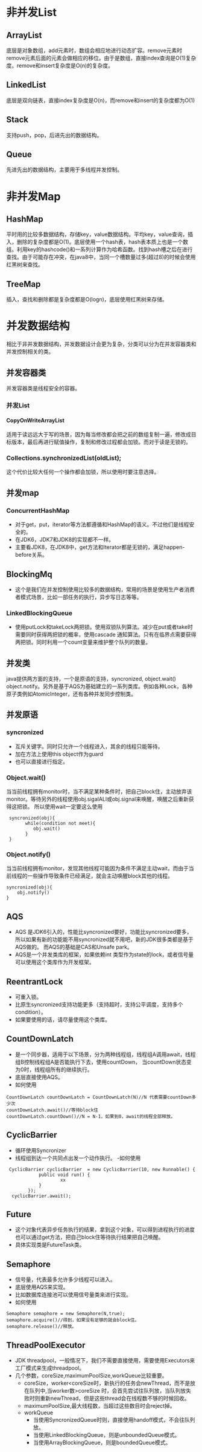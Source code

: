 # 非并发List
## ArrayList
底层是对象数组，add元素时，数组会相应地进行动态扩容。remove元素时remove元素后面的元素会做相应的移位。由于是数组，直接index查询是O(1)复杂度。remove和insert复杂度是O(n)的复杂度。
## LinkedList
底层是双向链表，直接index复杂度是O(n)，而remove和insert的复杂度都为O(1)
## Stack
支持push，pop，后进先出的数据结构。
## Queue
先进先出的数据结构，主要用于多线程并发控制。
# 非并发Map
## HashMap
平时用的比较多数据结构，存储key，value数据结构。平均key，value查询，插入，删除的复杂度都是O(1)。底层使用一个hash表，hash表本质上也是一个数组。利用key的hashcode()和一系列计算作为哈希函数。找到hash槽之后在进行查找。由于可能存在冲突，在java8中，当同一个槽数量过多(超过8)的时候会使用红黑树来查找。
## TreeMap
插入，查找和删除都是复杂度都是O(logn)，底层使用红黑树来存储。
# 并发数据结构
相比于非并发数据结构，并发数据设计会更为复杂，分类可以分为在并发容器类和并发控制相关的类。

## 并发容器类
并发容器类是线程安全的容器。
### 并发List
#### CopyOnWriteArrayList
适用于读远远大于写的场景，因为每当修改都会把之前的数组复制一遍，修改成目标版本，最后再进行赋值操作，复制和修改过程都会加锁。而对于读是无锁的。
### Collections.synchronizedList(oldList);
这个代价比较大任何一个操作都会加锁，所以使用时要注意选择。
## 并发map
### ConcurrentHashMap
- 对于get，put，iterator等方法都遵循和HashMap的语义。不过他们是线程安全的。
- 在JDK6，JDK7和JDK8的实现都不一样。
- 主要看JDK8，在JDK8中，get方法和Iterator都是无锁的，满足happen-before关系。
## BlockingMq
- 这个是我们在并发控制使用比较多的数据结构，常用的场景是使用生产者消费者模式场景，比如一部任务的执行，异步写日志等等。
### LinkedBlockingQueue
- 使用putLock和takeLock两把锁。使用双锁队列算法。减少在put或者take时需要同时获得两把锁的概率，使用cascade 通知算法。只有在临界点需要获得两把锁。同时利用一个count变量来维护整个队列的数量。

## 并发类
java提供两方面的支持，一个是原语的支持，syncronized, object.wait() object.notify。另外是基于AQS为基础建立的一系列类库。例如各种Lock，各种原子类例如AtomicInteger，还有各种并发同步控制类。

## 并发原语
### syncronized
- 互斥关键字。同时只允许一个线程进入，其余的线程只能等待。
- 加在方法上使用this object作为guard
- 也可以直接进行指定。

### Object.wait()
当当前线程拥有monitor时，当不满足某种条件时，把自己block住，主动放弃该monitor。等待另外的线程使用obj.sigalALl或obj.signal来唤醒，唤醒之后重新获得这把锁。
所以使用wait一定要这么使用
``` 
 syncronized(obj){
       while(condition not meet){
          obj.wait()
       }
 }
```

### Object.notify()
当当前线程拥有monitor，发现其他线程可能因为条件不满足主动wait，而由于当前线程的一些操作导致条件已经满足，就会主动唤醒block其他的线程。
```$xslt
syncronized(obj){
    obj.notify()
}
```

## AQS
- AQS 是JDK6引入的，性能比syncronized要好，功能比syncronized要多，所以如果有新的功能能不用syncronized就不用吧，新的JDK很多类都是基于AQS做的。
而AQS的基础是CAS和Unsafe park。
- AQS是一个并发类库的框架，如果依赖int 类型作为state的lock，或者信号量可以使用这个类库作为开发框架。

## ReentrantLock
- 可重入锁。
- 比原生syncronized支持功能更多（支持超时，支持公平调度，支持多个condition）。
- 如果要使用的话，请尽量使用这个类库。

## CountDownLatch
-  是一个同步器，适用于以下场景，分为两种线程组，线程组A调用await，线程组B控制线程组A是否能执行下去，使用countDown，
当countDown状态变为0时，线程组所有的继续执行。
- 底层直接使用AQS。
- 如何使用
```$xslt
CountDownLatch countDownLatch = CountDownLatch(N)//N 代表需要countDown多少次
countDownLatch.await()//等待block住
countDownLatch.countDown()//N = N-1，如果到0，await的线程全部释放。
```

## CyclicBarrier
- 循环使用Syncronizer
- 线程组到达一个共同点出发一个动作执行。
-如何使用
```$xslt
 CyclicBarrier cyclicBarrier  = new CyclicBarrier(10, new Runnable() {
            public void run() {
                    xx
            }
        });
  cyclicBarrier.await();
```

## Future
- 这个对象代表异步任务执行的结果，拿到这个对象，可以得到进程执行的进度也可以通过get方法，把自己block住等待执行结果把自己唤醒。
- 具体实现类是FutureTask类。

## Semaphore
- 信号量，代表最多允许多少线程可以进入。
- 底层使用AQS来实现。
- 比如数据库连接池可以使用信号量类来进行实现。
- 如何使用
```$xslt
Semaphore semaphore = new Semaphore(N,true);
semaphore.acquire()//得到，如果没有足够的就会block住。
semaphore.release()//释放。
```

## ThreadPoolExecutor
- JDK threadpool，一般情况下，我们不需要直接使用，需要使用Executors来工厂模式来生成threadpool。
- 几个参数，coreSize,maximumPoolSize,workQueue比较重要。
    - coreSize，worker<coreSize时，新执行的任务会newThread，而不是放在队列中,当worker数>coreSize
    时，会首先尝试往队列放，当队列放失败时则重新newThread，但是这些thread会在线程数不够的时候回收。
    - maximumPoolSize,最大线程数，当超过这些数目时会reject掉。
    - workQueue
        - 当使用SyncronizedQueue时则，直接使用handoff模式，不会往队列放。
        - 当使用LinkedBlockingQueue，则是unboundedQueue模式。
        - 当使用ArrayBlockingQueue，则是boundedQueue模式。



    






